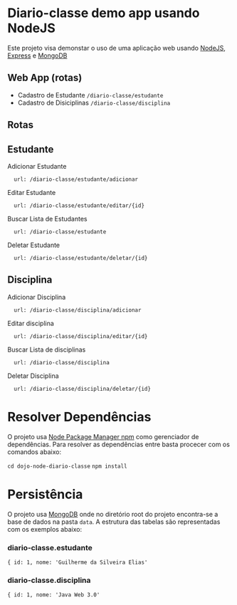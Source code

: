 Diario-classe demo app usando NodeJS
=======================

Este projeto visa demonstar o uso de uma aplicação web usando [NodeJS](http://nodejs.org/), [Express]() e [MongoDB]()


Web App (rotas)
-------
* Cadastro de Estudante `/diario-classe/estudante`
* Cadastro de Disiciplinas `/diario-classe/disciplina`

Rotas
--------

Estudante
--------
Adicionar Estudante

      url: /diario-classe/estudante/adicionar

Editar Estudante

      url: /diario-classe/estudante/editar/{id}

Buscar Lista de Estudantes

      url: /diario-classe/estudante

Deletar Estudante

      url: /diario-classe/estudante/deletar/{id}

Disciplina
--------
Adicionar Disciplina

      url: /diario-classe/disciplina/adicionar

Editar disciplina

      url: /diario-classe/disciplina/editar/{id}

Buscar Lista de disciplinas

      url: /diario-classe/disciplina

Deletar Disciplina

      url: /diario-classe/disciplina/deletar/{id}


Resolver Dependências
=====================

O projeto usa [Node Package Manager npm]() como gerenciador de dependências. Para resolver as dependências entre basta procecer com os comandos abaixo:
  
  `cd dojo-node-diario-classe`
  `npm install`
      
Persistência
============

O projeto usa [MongoDB]() onde no diretório root do projeto encontra-se a base de dados na pasta `data`. A estrutura das tabelas são representadas com os exemplos abaixo:

### diario-classe.estudante ###

`{ id: 1, nome: 'Guilherme da Silveira Elias'`

### diario-classe.disciplina ###

`{ id: 1, nome: 'Java Web 3.0'`


